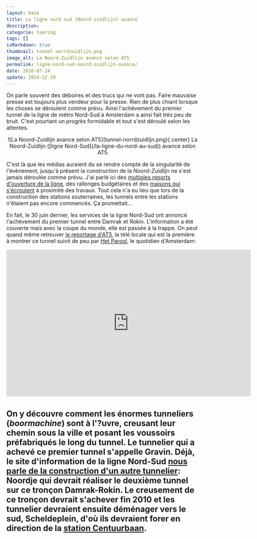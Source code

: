 ```yaml
---
layout: base
title: La ligne nord sud (Noord zuidlijn) avance
description: 
categorie: toering
tags: []
isMarkdown: true
thumbnail: tunnel-norrdzuidlijn.png
image_alt: La Noord-Zuidlijn avance selon AT5
permalink: ligne-nord-sud-noord-zuidlijn-avance/
date: 2010-07-24
update: 2014-12-29
---
```




On parle souvent des déboires et des trucs qui ne vont pas. Faire mauvaise presse est toujours plus vendeur pour la presse. Rien de plus chiant lorsque les choses se déroulent comme prévu. Ainsi l'achèvement du premier tunnel de la ligne de métro Nord-Sud à Amsterdam a ainsi fait très peu de bruit. C'est pourtant un progrès formidable et tout s'est déroulé selon les attentes.

<!-- HTML -->
<div align="center">
<!-- / HTML -->
![La Noord-Zuidlijn avance selon AT5](tunnel-norrdzuidlijn.png){.center}
La Noord-Zuidlijn ([ligne Nord-Sud](/la-ligne-du-nord-au-sud)) avance selon AT5
<!-- HTML -->
</div>
<!-- / HTML -->

C'est là que les médias auraient du se rendre compte de la singularité de l'évènement, jusqu'à présent la construction de la *Noord-Zuidlijn* ne s'est jamais déroulée comme prévu. J'ai parlé ici des [multiples reports d'ouverture de la ligne](/travaux-n-en-finissent-toujours-pas), des rallonges budgétaires et des [maisons qui s'écroulent](/les-maisons-s-enfoncent) à proximité des travaux. Tout cela n'a eu lieu que lors de la construction des stations souterraines, les tunnels entre les stations n'étaient pas encore commencés. Ça promettait...

En fait, le 30 juin dernier, les services de la ligne Nord-Sud ont annoncé l'achèvement du premier tunnel entre Damrak et Rokin. L'information a été couverte mais avec la coupe du monde, elle est passée à la trappe. On peut quand même retrouver [le reportage d'AT5](http://www.at5.nl/artikelen/43769/eerste-buis-noord-zuidlijn-gegraven), la télé locale qui est la première à montrer ce tunnel suivit de peu par [Het Parool](http://www.parool.nl/parool/nl/2584/Noord-Zuidlijn-video-s/video/detail/297008/NZ-lijn-Een-kijkje-in-de-tunnel.dhtml), le quotidien d'Amsterdam:

<!-- HTML -->
<div align="center">
<object width="640" height="385"><param name="movie" value="http://www.youtube.com/v/stpiCgzl4Xo&color1=0xb1b1b1&color2=0xd0d0d0&hl=nl_NL&feature=player_embedded&fs=1"></param><param name="allowFullScreen" value="true"></param><param name="allowScriptAccess" value="always"></param><embed src="http://www.youtube.com/v/stpiCgzl4Xo&color1=0xb1b1b1&color2=0xd0d0d0&hl=nl_NL&feature=player_embedded&fs=1" type="application/x-shockwave-flash" allowfullscreen="true" allowScriptAccess="always" width="640" height="385"></embed></object>
</div>
<!-- / HTML -->

On y découvre comment les énormes tunneliers (*boormachine*) sont à l'?uvre, creusant leur chemin sous la ville et posant les voussoirs préfabriqués le long du tunnel. Le tunnelier qui a achevé ce premier tunnel s'appelle **Gravin**. Déjà, le site d'information de la ligne Nord-Sud [nous parle de la construction d'un autre tunnelier](http://www.noordzuidlijn.amsterdam.nl/tunnelboren/nieuws_tunnelboren/@342777/boorders_noord_9/): **Noordje** qui devrait réaliser le deuxième tunnel sur ce tronçon Damrak-Rokin. Le creusement de ce tronçon devrait s'achever fin 2010 et les tunnelier devraient ensuite déménager vers le sud, Scheldeplein, d'où ils devraient forer en direction de la [station Centuurbaan](/noord-zuidlijn-ceintuurbaan-station).
---